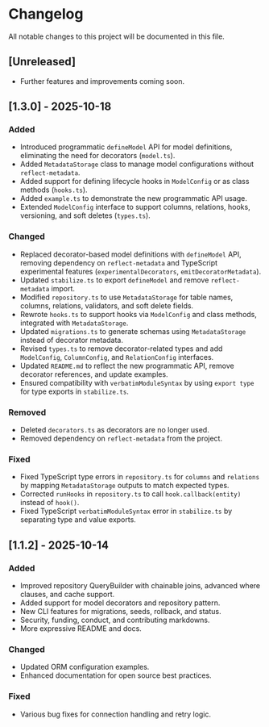 # Changelog

All notable changes to this project will be documented in this file.

## [Unreleased]

- Further features and improvements coming soon.

## [1.3.0] - 2025-10-18

### Added
- Introduced programmatic `defineModel` API for model definitions, eliminating the need for decorators (`model.ts`).
- Added `MetadataStorage` class to manage model configurations without `reflect-metadata`.
- Added support for defining lifecycle hooks in `ModelConfig` or as class methods (`hooks.ts`).
- Added `example.ts` to demonstrate the new programmatic API usage.
- Extended `ModelConfig` interface to support columns, relations, hooks, versioning, and soft deletes (`types.ts`).

### Changed
- Replaced decorator-based model definitions with `defineModel` API, removing dependency on `reflect-metadata` and TypeScript experimental features (`experimentalDecorators`, `emitDecoratorMetadata`).
- Updated `stabilize.ts` to export `defineModel` and remove `reflect-metadata` import.
- Modified `repository.ts` to use `MetadataStorage` for table names, columns, relations, validators, and soft delete fields.
- Rewrote `hooks.ts` to support hooks via `ModelConfig` and class methods, integrated with `MetadataStorage`.
- Updated `migrations.ts` to generate schemas using `MetadataStorage` instead of decorator metadata.
- Revised `types.ts` to remove decorator-related types and add `ModelConfig`, `ColumnConfig`, and `RelationConfig` interfaces.
- Updated `README.md` to reflect the new programmatic API, remove decorator references, and update examples.
- Ensured compatibility with `verbatimModuleSyntax` by using `export type` for type exports in `stabilize.ts`.

### Removed
- Deleted `decorators.ts` as decorators are no longer used.
- Removed dependency on `reflect-metadata` from the project.

### Fixed
- Fixed TypeScript type errors in `repository.ts` for `columns` and `relations` by mapping `MetadataStorage` outputs to match expected types.
- Corrected `runHooks` in `repository.ts` to call `hook.callback(entity)` instead of `hook()`.
- Fixed TypeScript `verbatimModuleSyntax` error in `stabilize.ts` by separating type and value exports.

## [1.1.2] - 2025-10-14

### Added
- Improved repository QueryBuilder with chainable joins, advanced where clauses, and cache support.
- Added support for model decorators and repository pattern.
- New CLI features for migrations, seeds, rollback, and status.
- Security, funding, conduct, and contributing markdowns.
- More expressive README and docs.

### Changed
- Updated ORM configuration examples.
- Enhanced documentation for open source best practices.

### Fixed
- Various bug fixes for connection handling and retry logic.